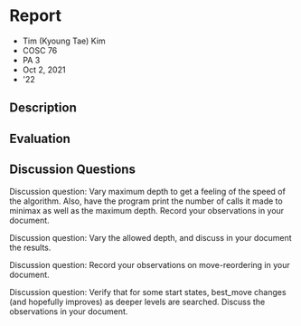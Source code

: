 # Report
- Tim (Kyoung Tae) Kim
- COSC 76
- PA 3
- Oct 2, 2021
- '22

## Description

## Evaluation



## Discussion Questions

Discussion question: Vary maximum depth to get a feeling of the speed of the algorithm. Also, have the program print the number of calls it made to minimax as well as the maximum depth.  Record your observations in your document.

Discussion question: Vary the allowed depth, and discuss in your document the results.

Discussion question: Record your observations on move-reordering in your document.

Discussion question: Verify that for some start states, best_move changes (and hopefully improves) as deeper levels are searched. Discuss the observations in your document.


